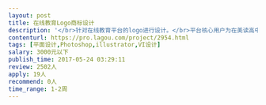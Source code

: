 ```yaml
---                
layout: post       
title: 在线教育Logo商标设计           
description: '</br>针对在线教育平台的logo进行设计。</br>平台核心用户为在美读高中的中国留学生</br>已有产品名称</br>请申请的设计师多展示一些以往的相关作品，我们会根据设计风格进行选择</br>'     
contenturl: https://pro.lagou.com/project/2954.html      
tags: [平面设计,Photoshop,illustrator,VI设计]            
salary: 3000元以下          
publish_time: 2017-05-24 03:29:11         
review: 2502人                   
apply: 19人                   
recommend: 0人                   
time_range: 1-2周              
---                 
```

